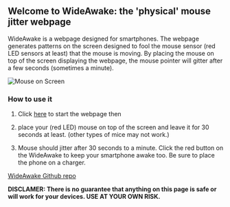 ## Welcome to WideAwake: the 'physical' mouse jitter webpage

WideAwake is a webpage designed for smartphones. The webpage generates patterns on the screen designed to fool the mouse sensor (red LED sensors at least) that the mouse is moving. By placing the mouse on top of the screen displaying the webpage, the mouse pointer will gitter after a few seconds (sometimes a minute).

![Mouse on Screen](https://alrashedf.github.io/WideAwake/mouseonscreen.jpg)

### How to use it
1. Click [here](https://alrashedf.github.io/WideAwake/movemouse.html) to start the webpage then 

2. place your (red LED) mouse on top of the screen and leave it for 30 seconds at least. (other types of mice may not work.)

3. Mouse should jitter after 30 seconds to a minute. Click the red button on the WideAwake to keep your smartphone awake too. Be sure to place the phone on a charger. 

[WideAwake Github repo](https://github.com/alrashedf/WideAwake/)

**DISCLAMER: There is no guarantee that anything on this page is safe or will work for your devices. USE AT YOUR OWN RISK.**
